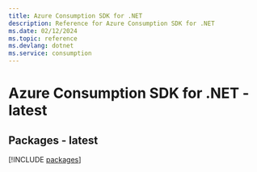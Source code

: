```yaml
---
title: Azure Consumption SDK for .NET
description: Reference for Azure Consumption SDK for .NET
ms.date: 02/12/2024
ms.topic: reference
ms.devlang: dotnet
ms.service: consumption
---
```

# Azure Consumption SDK for .NET - latest
## Packages - latest
[!INCLUDE [packages](consumption-index.md)]